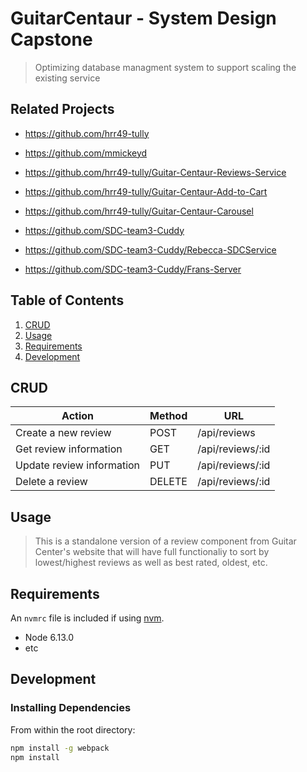 # GuitarCentaur - System Design Capstone

> Optimizing database managment system to support scaling the existing service

## Related Projects

  - https://github.com/hrr49-tully
  - https://github.com/mmickeyd
  - https://github.com/hrr49-tully/Guitar-Centaur-Reviews-Service
  - https://github.com/hrr49-tully/Guitar-Centaur-Add-to-Cart
  - https://github.com/hrr49-tully/Guitar-Centaur-Carousel

  - https://github.com/SDC-team3-Cuddy
  - https://github.com/SDC-team3-Cuddy/Rebecca-SDCService
  - https://github.com/SDC-team3-Cuddy/Frans-Server

## Table of Contents

1. [CRUD](#CRUD)
2. [Usage](#Usage)
3. [Requirements](#requirements)
4. [Development](#development)

## CRUD

Action | Method | URL
-------|--------|-----
Create a new review | POST | /api/reviews
Get review information | GET | /api/reviews/:id
Update review information | PUT | /api/reviews/:id
Delete a review | DELETE | /api/reviews/:id

## Usage

> This is a standalone version of a review component from Guitar Center's website that will have full functionaliy to sort by lowest/highest reviews as well as best rated, oldest, etc.

## Requirements

An `nvmrc` file is included if using [nvm](https://github.com/creationix/nvm).

- Node 6.13.0
- etc

## Development

### Installing Dependencies

From within the root directory:

```sh
npm install -g webpack
npm install
```


